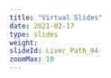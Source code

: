 ```yaml
---
title: "Virtual Slides"
date: 2021-02-17
type: slides
weight:
slideId: Liver_Path_04
zoomMax: 10
---
```

